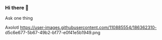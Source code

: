 ### Hi there 👋

<!--
**Oscar-Cortes/Oscar-Cortes** is a ✨ _special_ ✨ repository because its `README.md` (this file) appears on your GitHub profile.

Here are some ideas to get you started:

- 🔭 I’m currently working on ...
- 🌱 I’m currently learning ...
- 👯 I’m looking to collaborate on ...
- 🤔 I’m looking for help with ...
- 💬 Ask me about ...
- 📫 How to reach me: ...
- 😄 Pronouns: ...
- ⚡ Fun fact: ...
--> Ask one thing
Axolotl https://user-images.githubusercontent.com/110885554/186362310-
d5c6e677-5b67-49b2-bf77-e0f41e5b1949.png
